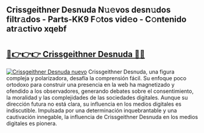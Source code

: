 ## Crissgeithner Desnuda N𝚞𝚎vos desn𝚞dos filtr𝚊dos - Parts-KK9 F𝚘tos vid𝚎o - C𝚘ntenido atr𝚊ctivo xqebf

# <h2><a href="http://mb0aai.tromn.icu/?c=Crissgeithner+Desnuda">🔗👉👉👉 Crissgeithner Desnuda 🔗🔗</a></h2>

[![Crissgeithner Desnuda nuevo](https://i.imgur.com/pEAQMta.gif)](http://mb0aai.tromn.icu/?c=Crissgeithner+Desnuda)
Crissgeithner Desnuda, una figura compleja y polarizadora, desafía la comprensión fácil. Su enfoque poco ortodoxo para construir una presencia en la web ha magnetizado y ofendido a los observadores, generando debates sobre el consentimiento, la moralidad y las complejidades de las sociedades digitales. Aunque su dirección futura no está clara, su influencia en los medios digitales es indiscutible. Impulsada por una determinación inquebrantable y una cautivación innegable, la influencia de Crissgeithner Desnuda en los medios digitales es pionera.
